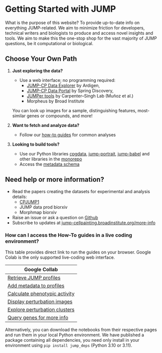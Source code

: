# Getting Started with JUMP

What is the purpose of this website? To provide up-to-date info on everything JUMP-related. We aim to minimize friction for developers, technical writers and biologists to produce and access novel insights and tools. We aim to make this the one-stop shop for the vast majority of JUMP questions, be it computational or biological.

## Choose Your Own Path

1. **Just exploring the data?**  
     
   - Use a web interface; no programming required:  
     * [JUMP-CP Data Explorer](https://phenaid.ardigen.com/jumpcpexplorer/) by Ardigen,   
     * [JUMP-CP Data Portal](https://www.springscience.com/jump-cp) by Spring Discovery,   
     * [JUMPer tools](https://github.com/broadinstitute/monorepo/tree/main/libs/jump_rr#quick-data-access) by Carpenter–Singh Lab (Muñoz et al.)   
     * Morpheus by Broad Institute

   You can look up images for a sample, distinguishing features, most-similar genes or compounds, and more\!

   

2. **Want to fetch and analyze data?**  
     
   - Follow our [how-to guides](http://howto/) for common analyses

   

3. **Looking to build tools?**  
     
   - Use our Python libraries [cpgdata](https://github.com/broadinstitute/cpg/tree/main/cpgdata), [jump-portrait](https://github.com/broadinstitute/monorepo/tree/main/libs/jump_portrait), [jump-babel](https://github.com/broadinstitute/monorepo/tree/main/libs/jump_babel) and other libraries in the [monorepo](https://github.com/broadinstitute/monorepo/tree/main)  
   - Access the [metadata schema](https://github.com/jump-cellpainting/datasets/tree/main/metadata)

## Need help or more information?

- Read the papers creating the datasets for experimental and analysis details:  
  - [CPJUMP1](https://www.nature.com/articles/s41592-024-02241-6)  
  - JUMP data prod biorxiv  
  - Morphmap biorxiv  
- Raise an issue or ask a question on [Github](https://github.com/jump-cellpainting/datasets/issues)  
- Subscribe to updates at [jump-cellpainting.broadinstitute.org/more-info](https://jump-cellpainting.broadinstitute.org/more-info)


### How can I access the How-To guides in a live coding environment?

This table provides direct link to run the guides on your browser. Google Colab is the only supported live-coding web interface.

| Google Collab                                                                                                                                                                |
|---------------------------------------------------------------------------------------------------------------------------------------------------------------------------- |
| [Retrieve JUMP profiles](https://colab.research.google.com/github/broadinstitute/2023_12_JUMP_data_only_vignettes/blob/colab/colab/1_retrieve_profiles.ipynb)                   |
| [Add metadata to profiles](https://colab.research.google.com/github/broadinstitute/2023_12_JUMP_data_only_vignettes/blob/colab/colab/2_add_metadata.ipynb)                   |
| [Calculate phenotypic activity](https://colab.research.google.com/github/broadinstitute/2023_12_JUMP_data_only_vignettes/blob/colab/colab/3_calculate_activity.ipynb)        |
| [Display perturbation images](https://colab.research.google.com/github/broadinstitute/2023_12_JUMP_data_only_vignettes/blob/colab/colab/4_display_perturbation_images.ipynb) |
| [Explore perturbation clusters](https://colab.research.google.com/github/broadinstitute/2023_12_JUMP_data_only_vignettes/blob/colab/colab/5_explore_distance_clusters.ipynb) |
| [Query genes for more info](https://colab.research.google.com/github/broadinstitute/2023_12_JUMP_data_only_vignettes/blob/colab/colab/6_query_genes_externally.ipynb)        |

Alternatively, you can download the notebooks from their respective pages and run them in your local Python environment. We have published a package containing all dependencies, you need only install in your environment using `pip install jump_deps` (Python 3.10 or 3.11).

